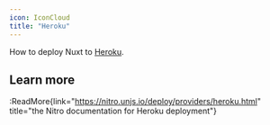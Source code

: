 ```yaml
---
icon: IconCloud
title: "Heroku"
---
```


How to deploy Nuxt to [Heroku](https://www.heroku.com/).

## Learn more

:ReadMore{link="https://nitro.unjs.io/deploy/providers/heroku.html" title="the Nitro documentation for Heroku deployment"}
